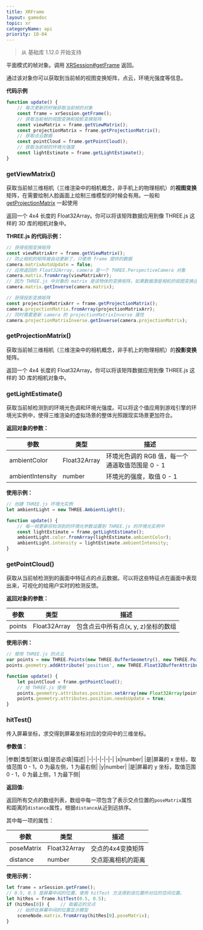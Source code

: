 ```yaml
---
title: XRFrame
layout: gamedoc
topic: xr
categoryName: api
priority: 10-04
---
```


> 从 基础库 1.12.0 开始支持

平面模式的帧对象。调用 [XRSession#getFrame](/game/api/xr/XRSession/#getFrame) 返回。

通过该对象你可以获取到当前帧的视图变换矩阵，点云，环境光强度等信息。


**代码示例**
```js
function update() {
    // 每次更新的时候获取当前帧的对象
    const frame = xrSession.getFrame();
    // 获取当前帧的视图变换和投影变换矩阵
    const viewMatrix = frame.getViewMatrix();
    const projectionMatrix = frame.getProjectionMatrix();
    // 获取点云数据
    const pointCloud = frame.getPointCloud();
    // 获取当前帧的环境光强度
    const lightEstimate = frame.getLightEstimate();
}
```

### getViewMatrix()

获取当前帧三维相机（三维渲染中的相机概念，非手机上的物理相机）的**视图变换**矩阵，在需要绘制人脸画面上绘制三维模型的时候会有用。一般和 [getProjectionMatrix](/game/api/xr/XRFrame/#getProjectionMatrix) 一起使用

返回一个 4x4 长度的 Float32Array。你可以将该矩阵数据应用到像 THREE.js 这样的 3D 库的相机对象中。

**THREE.js 的代码示例：**

```js
// 获得视图变换矩阵
const viewMatrixArr = frame.getViewMatrix();
// 防止相机的矩阵被自动更新了，只使用 frame 提供的数据
camera.matrixAutoUpdate = false;
// 应用返回的 Float32Array，camera 是一个 THREE.PerspectiveCamera 对象
camera.matrix.fromArray(viewMatrixArr);
// 因为 THREE.js 中对象的 matrix 是该物体的变换矩阵，如果数据源是相机的视图变换还需要求逆矩阵
camera.matrix.getInverse(camera.matrix);

// 获得投影变换矩阵
const projectionMatrixArr = frame.getProjectionMatrix();
camera.projectionMatrix.fromArray(projectionMatrixArr);
// 同时需要更新 camera 的 projectionMatrixInverse 属性
camera.projectionMatrixInverse.getInverse(camera.projectionMatrix);
```

### getProjectionMatrix()

获取当前帧三维相机（三维渲染中的相机概念，非手机上的物理相机）的**投影变换**矩阵。

返回一个 4x4 长度的 Float32Array。你可以将该矩阵数据应用到像 THREE.js 这样的 3D 库的相机对象中。

### getLightEstimate()

获取当前帧检测到的环境光色调和环境光强度。可以将这个值应用到游戏引擎的环境光实例中，使得三维渲染的虚拟场景的整体光照跟现实场景更加符合。

**返回对象的参数：**

|参数|类型|描述|
|-|-|-|
|ambientColor|Float32Array|环境光色调的 RGB 值，每一个通道取值范围是 0 - 1|
|ambientIntensity|number|环境光的强度，取值 0 - 1|

**使用示例：**

```js
// 创建 THREE.js 环境光实例
let ambientLight = new THREE.AmbientLight();

function update() {
    // 每一帧更新将检测到的环境光参数设置到 THREE.js 的环境光实例中
    const lightEstimate = frame.getLightEstimate();
    ambientLight.color.fromArray(lightEstimate.ambientColor);
    ambientLight.intensity = lightEstimate.ambientIntensity;
}
```

### getPointCloud()

获取从当前帧检测到的画面中特征点的点云数据。可以将这些特征点在画面中表现出来，可视化的给用户实时的检测反馈。

**返回对象的参数：**

|参数|类型|描述|
|-|-|-|
|points|Float32Array|包含点云中所有点(x, y, z)坐标的数组|

**使用示例：**

```js
// 使用 THREE.js 的点云
var points = new THREE.Points(new THREE.BufferGeometry(), new THREE.PointsMaterial({ color: 0x888888 }));
points.geometry.addAttribute('position', new THREE.Float32BufferAttribute([], 3));

function update() {
    let pointCloud = frame.getPointCloud();
    // 给 THREE.js 使用
    points.geometry.attributes.position.setArray(new Float32Array(pointCloud.points));
    points.geometry.attributes.position.needsUpdate = true;
}
```

### hitTest()

传入屏幕坐标，求交得到屏幕坐标对应的空间中的三维坐标。

**参数值：**

|参数|类型|默认值|是否必填|描述|
|-|-|-|-|-|-|
|x|number| |是|屏幕的 x 坐标，取值范围 0 - 1，0 为最左侧，1 为最右侧|
|y|number| |是|屏幕的 y 坐标，取值范围 0 - 1，0 为最上侧，1 为最下侧|


**返回值:**

返回所有交点的数组列表，数组中每一项包含了表示交点位置的`poseMatrix`属性和距离的`distance`属性，根据`distance`从近到远排序。

其中每一项的属性：

|参数|类型|描述|
|-|-|-|
|poseMatrix|Float32Array|交点的4x4变换矩阵|
|distance|number|交点距离相机的距离|

**使用示例：**

```js
let frame = xrSession.getFrame();
// 0.5, 0.5 是屏幕中间的位置，使用 hitTest 方法得到该位置所对应的空间位置。
let hitRes = frame.hitTest(0.5, 0.5);
if (hitRes[0]) {    // 取最近的交点
    // 始终在屏幕中间的位置显示模型
    sceneNode.matrix.fromArray(hitRes[0].poseMatrix);
}
```